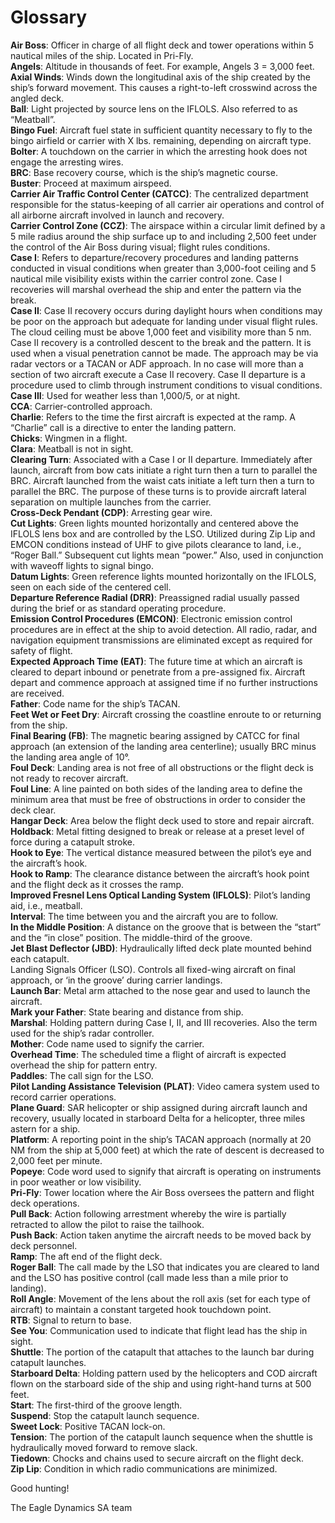 # Glossary

**Air Boss**: Officer in charge of all flight deck and tower operations within 5 nautical miles of the ship. Located in
Pri-Fly.<br>
**Angels**: Altitude in thousands of feet. For example, Angels 3 = 3,000 feet.<br>
**Axial Winds**: Winds down the longitudinal axis of the ship created by the ship’s forward movement. This
causes a right-to-left crosswind across the angled deck.<br>
**Ball**: Light projected by source lens on the IFLOLS. Also referred to as “Meatball”.<br>
**Bingo Fuel**: Aircraft fuel state in sufficient quantity necessary to fly to the bingo airfield or carrier with X lbs. 
remaining, depending on aircraft type.<br>
**Bolter**: A touchdown on the carrier in which the arresting hook does not engage the arresting wires.<br>
**BRC**: Base recovery course, which is the ship’s magnetic course.<br>
**Buster**: Proceed at maximum airspeed.<br>
**Carrier Air Traffic Control Center (CATCC)**: The centralized department responsible for the status-keeping of
all carrier air operations and control of all airborne aircraft involved in launch and recovery.<br>
**Carrier Control Zone (CCZ)**: The airspace within a circular limit defined by a 5 mile radius around the ship
surface up to and including 2,500 feet under the control of the Air Boss during visual; flight rules conditions.<br>
**Case I**: Refers to departure/recovery procedures and landing patterns conducted in visual conditions when
greater than 3,000-foot ceiling and 5 nautical mile visibility exists within the carrier control zone. Case I
recoveries will marshal overhead the ship and enter the pattern via the break.<br>
**Case II**: Case II recovery occurs during daylight hours when conditions may be poor on the approach but
adequate for landing under visual flight rules. The cloud ceiling must be above 1,000 feet and visibility more
than 5 nm. Case II recovery is a controlled descent to the break and the pattern. It is used when a visual
penetration cannot be made. The approach may be via radar vectors or a TACAN or ADF approach. In no case
will more than a section of two aircraft execute a Case II recovery. Case II departure is a procedure used to
climb through instrument conditions to visual conditions.<br>
**Case III**: Used for weather less than 1,000/5, or at night.<br>
**CCA**: Carrier-controlled approach.<br>
**Charlie**: Refers to the time the first aircraft is expected at the ramp. A “Charlie” call is a directive to enter the
landing pattern.<br>
**Chicks**: Wingmen in a flight.<br>
**Clara**: Meatball is not in sight.<br>
**Clearing Turn**: Associated with a Case I or II departure. Immediately after launch, aircraft from bow cats initiate
a right turn then a turn to parallel the BRC. Aircraft launched from the waist cats initiate a left turn then a turn to
parallel the BRC. The purpose of these turns is to provide aircraft lateral separation on multiple launches from
the carrier.<br>
**Cross-Deck Pendant (CDP)**: Arresting gear wire.<br>
**Cut Lights**: Green lights mounted horizontally and centered above the IFLOLS lens box and are controlled by
the LSO. Utilized during Zip Lip and EMCON conditions instead of UHF to give pilots clearance to land, i.e.,
“Roger Ball.” Subsequent cut lights mean “power.” Also, used in conjunction with waveoff lights to signal bingo.<br>
**Datum Lights**: Green reference lights mounted horizontally on the IFLOLS, seen on each side of the centered
cell.<br>
**Departure Reference Radial (DRR)**: Preassigned radial usually passed during the brief or as standard
operating procedure.<br>
**Emission Control Procedures (EMCON)**: Electronic emission control procedures are in effect at the ship to
avoid detection. All radio, radar, and navigation equipment transmissions are eliminated except as required for
safety of flight.<br>
**Expected Approach Time (EAT)**: The future time at which an aircraft is cleared to depart inbound or penetrate
from a pre-assigned fix. Aircraft depart and commence approach at assigned time if no further instructions are
received.<br>
**Father**: Code name for the ship’s TACAN.<br>
**Feet Wet or Feet Dry**: Aircraft crossing the coastline enroute to or returning from the ship.<br>
**Final Bearing (FB)**: The magnetic bearing assigned by CATCC for final approach (an extension of the landing
area centerline); usually BRC minus the landing area angle of 10°.<br>
**Foul Deck**: Landing area is not free of all obstructions or the flight deck is not ready to recover aircraft.<br>
**Foul Line**: A line painted on both sides of the landing area to define the minimum area that must be free of
obstructions in order to consider the deck clear.<br>
**Hangar Deck**: Area below the flight deck used to store and repair aircraft.<br>
**Holdback**: Metal fitting designed to break or release at a preset level of force during a catapult stroke.<br>
**Hook to Eye**: The vertical distance measured between the pilot’s eye and the aircraft’s hook.<br>
**Hook to Ramp**: The clearance distance between the aircraft’s hook point and the flight deck as it crosses the
ramp.<br>
**Improved Fresnel Lens Optical Landing System (IFLOLS)**: Pilot’s landing aid, i.e., meatball.<br>
**Interval**: The time between you and the aircraft you are to follow.<br>
**In the Middle Position**: A distance on the groove that is between the “start” and the “in close” position. The
middle-third of the groove.<br>
**Jet Blast Deflector (JBD)**: Hydraulically lifted deck plate mounted behind each catapult.<br>
Landing Signals Officer (LSO). Controls all fixed-wing aircraft on final approach, or ‘in the groove’ during
carrier landings.<br>
**Launch Bar**: Metal arm attached to the nose gear and used to launch the aircraft.<br>
**Mark your Father**: State bearing and distance from ship.<br>
**Marshal**: Holding pattern during Case I, II, and III recoveries. Also the term used for the ship’s radar controller.<br>
**Mother**: Code name used to signify the carrier.<br>
**Overhead Time**: The scheduled time a flight of aircraft is expected overhead the ship for pattern entry.<br>
**Paddles**: The call sign for the LSO.<br>
**Pilot Landing Assistance Television (PLAT)**: Video camera system used to record carrier operations.<br>
**Plane Guard**: SAR helicopter or ship assigned during aircraft launch and recovery, usually located in starboard
Delta for a helicopter, three miles astern for a ship.<br>
**Platform**: A reporting point in the ship’s TACAN approach (normally at 20 NM from the ship at 5,000 feet) at
which the rate of descent is decreased to 2,000 feet per minute.<br>
**Popeye**: Code word used to signify that aircraft is operating on instruments in poor weather or low visibility.<br>
**Pri-Fly**: Tower location where the Air Boss oversees the pattern and flight deck operations.<br>
**Pull Back**: Action following arrestment whereby the wire is partially retracted to allow the pilot to raise the
tailhook.<br>
**Push Back**: Action taken anytime the aircraft needs to be moved back by deck personnel.<br>
**Ramp**: The aft end of the flight deck.<br>
**Roger Ball**: The call made by the LSO that indicates you are cleared to land and the LSO has positive control
(call made less than a mile prior to landing).<br>
**Roll Angle**: Movement of the lens about the roll axis (set for each type of aircraft) to maintain a constant
targeted hook touchdown point.<br>
**RTB**: Signal to return to base.<br>
**See You**: Communication used to indicate that flight lead has the ship in sight.<br>
**Shuttle**: The portion of the catapult that attaches to the launch bar during catapult launches.<br>
**Starboard Delta**: Holding pattern used by the helicopters and COD aircraft flown on the starboard side of the
ship and using right-hand turns at 500 feet.<br>
**Start**: The first-third of the groove length.<br>
**Suspend**: Stop the catapult launch sequence.<br>
**Sweet Lock**: Positive TACAN lock-on.<br>
**Tension**: The portion of the catapult launch sequence when the shuttle is hydraulically moved forward to
remove slack.<br>
**Tiedown**: Chocks and chains used to secure aircraft on the flight deck.<br>
**Zip Lip**: Condition in which radio communications are minimized.<br>

Good hunting!

The Eagle Dynamics SA team



